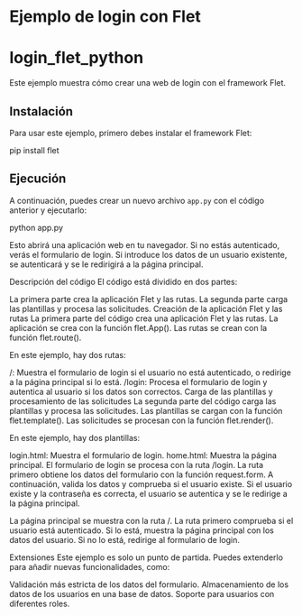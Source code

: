 # Ejemplo de login con Flet
# login_flet_python

Este ejemplo muestra cómo crear una web de login con el framework Flet.

## Instalación

Para usar este ejemplo, primero debes instalar el framework Flet:

pip install flet

## Ejecución

A continuación, puedes crear un nuevo archivo `app.py` con el código anterior y ejecutarlo:

python app.py

Esto abrirá una aplicación web en tu navegador. Si no estás autenticado, verás el formulario de login. Si introduce los datos de un usuario existente, se autenticará y se le redirigirá a la página principal.

Descripción del código
El código está dividido en dos partes:

La primera parte crea la aplicación Flet y las rutas.
La segunda parte carga las plantillas y procesa las solicitudes.
Creación de la aplicación Flet y las rutas
La primera parte del código crea una aplicación Flet y las rutas. La aplicación se crea con la función flet.App(). Las rutas se crean con la función flet.route().

En este ejemplo, hay dos rutas:

/: Muestra el formulario de login si el usuario no está autenticado, o redirige a la página principal si lo está.
/login: Procesa el formulario de login y autentica al usuario si los datos son correctos.
Carga de las plantillas y procesamiento de las solicitudes
La segunda parte del código carga las plantillas y procesa las solicitudes. Las plantillas se cargan con la función flet.template(). Las solicitudes se procesan con la función flet.render().

En este ejemplo, hay dos plantillas:

login.html: Muestra el formulario de login.
home.html: Muestra la página principal.
El formulario de login se procesa con la ruta /login. La ruta primero obtiene los datos del formulario con la función request.form. A continuación, valida los datos y comprueba si el usuario existe. Si el usuario existe y la contraseña es correcta, el usuario se autentica y se le redirige a la página principal.

La página principal se muestra con la ruta /. La ruta primero comprueba si el usuario está autenticado. Si lo está, muestra la página principal con los datos del usuario. Si no lo está, redirige al formulario de login.

Extensiones
Este ejemplo es solo un punto de partida. Puedes extenderlo para añadir nuevas funcionalidades, como:

Validación más estricta de los datos del formulario.
Almacenamiento de los datos de los usuarios en una base de datos.
Soporte para usuarios con diferentes roles.
